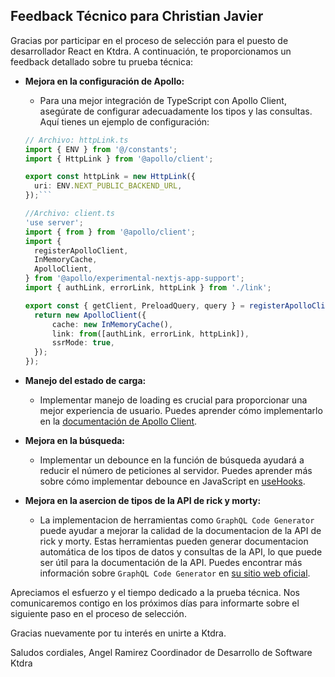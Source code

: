 ## Feedback Técnico para Christian Javier

Gracias por participar en el proceso de selección para el puesto de desarrollador React en Ktdra. A continuación, te proporcionamos un feedback detallado sobre tu prueba técnica:

- **Mejora en la configuración de Apollo:**

  - Para una mejor integración de TypeScript con Apollo Client, asegúrate de configurar adecuadamente los tipos y las consultas. Aquí tienes un ejemplo de configuración:

  ````typescript
  // Archivo: httpLink.ts
  import { ENV } from '@/constants';
  import { HttpLink } from '@apollo/client';

  export const httpLink = new HttpLink({
    uri: ENV.NEXT_PUBLIC_BACKEND_URL,
  });```
  ````

  ```typescript
  //Archivo: client.ts
  'use server';
  import { from } from '@apollo/client';
  import {
  	registerApolloClient,
  	InMemoryCache,
  	ApolloClient,
  } from '@apollo/experimental-nextjs-app-support';
  import { authLink, errorLink, httpLink } from './link';

  export const { getClient, PreloadQuery, query } = registerApolloClient(() => {
  	return new ApolloClient({
  		cache: new InMemoryCache(),
  		link: from([authLink, errorLink, httpLink]),
  		ssrMode: true,
  	});
  });
  ```

- **Manejo del estado de carga:**

  - Implementar manejo de loading es crucial para proporcionar una mejor experiencia de usuario. Puedes aprender cómo implementarlo en la [documentación de Apollo Client](https://www.apollographql.com/docs/react/data/queries/).

- **Mejora en la búsqueda:**

  - Implementar un debounce en la función de búsqueda ayudará a reducir el número de peticiones al servidor. Puedes aprender más sobre cómo implementar debounce en JavaScript en [useHooks](https://usehooks.com/usedebounce/).

- **Mejora en la asercion de tipos de la API de rick y morty:**
  - La implementacion de herramientas como `GraphQL Code Generator` puede ayudar a mejorar la calidad de la documentacion de la API de rick y morty. Estas herramientas pueden generar documentacion automática de los tipos de datos y consultas de la API, lo que puede ser útil para la documentación de la API. Puedes encontrar más información sobre `GraphQL Code Generator` en [su sitio web oficial](https://the-guild.dev/graphql/codegen).

Apreciamos el esfuerzo y el tiempo dedicado a la prueba técnica. Nos comunicaremos contigo en los próximos días para informarte sobre el siguiente paso en el proceso de selección.

Gracias nuevamente por tu interés en unirte a Ktdra.

Saludos cordiales,
Angel Ramirez
Coordinador de Desarrollo de Software
Ktdra
